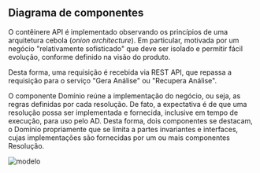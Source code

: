 ## Diagrama de componentes

O contêinere API é implementado observando os princípios de uma 
arquitetura cebola (_onion architecture_). Em particular, motivada 
por um negócio "relativamente sofisticado" que deve ser isolado e
permitir fácil evolução, conforme definido na visão do produto.

Desta forma, uma requisição é recebida via REST API, que repassa
a requisição para o serviço "Gera Análise" ou "Recupera Análise".

O componente Domínio reúne a implementação do negócio, ou seja, 
as regras definidas por cada resolução. De fato, a expectativa é 
de que uma resolução possa ser implementada e fornecida, inclusive
em tempo de execução, para uso pelo AD. Desta forma, dois componentes
se destacam, o Domínio propriamente que se limita a partes invariantes
e interfaces, cujas implementações são fornecidas por um ou mais
componentes Resolução.

![modelo](http://www.plantuml.com/plantuml/proxy?cache=no&src=https://raw.githubusercontent.com/kyriosdata/docente-inf/main/documentacao/diagramas/c4-component.puml)

